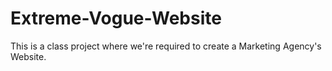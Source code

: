 # Extreme-Vogue-Website
This is a class project where we're required to create a Marketing Agency's Website.

